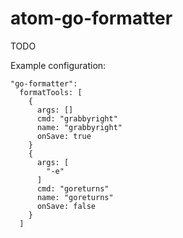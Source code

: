 # atom-go-formatter

TODO

Example configuration:
```
"go-formatter":
  formatTools: [
    {
      args: []
      cmd: "grabbyright"
      name: "grabbyright"
      onSave: true
    }
    {
      args: [
        "-e"
      ]
      cmd: "goreturns"
      name: "goreturns"
      onSave: false
    }
  ]
```
